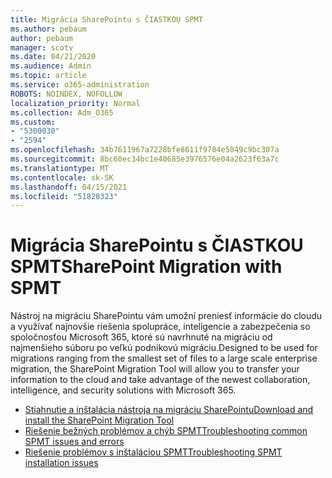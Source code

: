 ```yaml
---
title: Migrácia SharePointu s ČIASTKOU SPMT
ms.author: pebaum
author: pebaum
manager: scotv
ms.date: 04/21/2020
ms.audience: Admin
ms.topic: article
ms.service: o365-administration
ROBOTS: NOINDEX, NOFOLLOW
localization_priority: Normal
ms.collection: Adm_O365
ms.custom:
- "5300030"
- "2594"
ms.openlocfilehash: 34b7611967a7228bfe8611f9784e5049c9bc307a
ms.sourcegitcommit: 8bc60ec34bc1e40685e3976576e04a2623f63a7c
ms.translationtype: MT
ms.contentlocale: sk-SK
ms.lasthandoff: 04/15/2021
ms.locfileid: "51828323"
---
```

# <a name="sharepoint-migration-with-spmt"></a><span data-ttu-id="15b97-102">Migrácia SharePointu s ČIASTKOU SPMT</span><span class="sxs-lookup"><span data-stu-id="15b97-102">SharePoint Migration with SPMT</span></span>

<span data-ttu-id="15b97-103">Nástroj na migráciu SharePointu vám umožní preniesť informácie do cloudu a využívať najnovšie riešenia spolupráce, inteligencie a zabezpečenia so spoločnosťou Microsoft 365, ktoré sú navrhnuté na migráciu od najmenšieho súboru po veľkú podnikovú migráciu.</span><span class="sxs-lookup"><span data-stu-id="15b97-103">Designed to be used for migrations ranging from the smallest set of files to a large scale enterprise migration, the SharePoint Migration Tool will allow you to transfer your information to the cloud and take advantage of the newest collaboration, intelligence, and security solutions with Microsoft 365.</span></span>

- [<span data-ttu-id="15b97-104">Stiahnutie a inštalácia nástroja na migráciu SharePointu</span><span class="sxs-lookup"><span data-stu-id="15b97-104">Download and install the SharePoint Migration Tool</span></span>](https://docs.microsoft.com/sharepointmigration/introducing-the-sharepoint-migration-tool)
- [<span data-ttu-id="15b97-105">Riešenie bežných problémov a chýb SPMT</span><span class="sxs-lookup"><span data-stu-id="15b97-105">Troubleshooting common SPMT issues and errors</span></span>](https://docs.microsoft.com/sharepointmigration/troubleshooting-common-spmt-issues)
- [<span data-ttu-id="15b97-106">Riešenie problémov s inštaláciou SPMT</span><span class="sxs-lookup"><span data-stu-id="15b97-106">Troubleshooting SPMT installation issues</span></span>](https://docs.microsoft.com/sharepointmigration/spmt-install-issues#troubleshooting-spmt-installation-issues)
